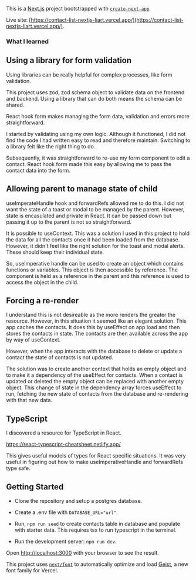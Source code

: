 This is a [Next.js](https://nextjs.org) project bootstrapped with [`create-next-app`](https://nextjs.org/docs/app/api-reference/cli/create-next-app).

Live site: [https://contact-list-nextjs-liart.vercel.app/](https://contact-list-nextjs-liart.vercel.app/).

### What I learned

## Using a library for form validation
Using libraries can be really helpful for complex processes, like form validation.

This project uses zod, zod schema object to validate data on the frontend and backend. Using a library that can do both means the schema can be shared.

React hook form makes managing the form data, validation and errors more straightforward.

I started by validating using my own logic. Although it functioned, I did not find the code I had written easy to read and therefore maintain. Switching to a library felt like the right thing to do.

Subsequently, it was straightforward to re-use my form component to edit a contact. React hook form made this easy by allowing me to pass the contact data into the form.

## Allowing parent to manage state of child
useImperateHandle hook and forwardRefs allowed me to do this. I did not want the state of a toast or modal to be managed by the parent. However, state is encasulated and private in React. It can be passed down but passing it up to the parent is not so straightforward.

It is possible to useContext. This was a solution I used in this project to hold the data for all the contacts once it had been loaded from the database. However, it didn't feel like the right solution for the toast and modal alerts. These should keep their individual state.

So, useImperative handle can be used to create an object which contains functions or variables. This object is then accessible by reference. The component is held as a reference in the parent and this reference is used to access the object in the child.

## Forcing a re-render
I understand this is not desireable as the more renders the greater the resource. However, in this situation it seemed like an elegant solution. This app caches the contacts. It does this by useEffect on app load and then stores the contacts in state. The contacts are then available across the app by way of useContext.

However, when the app interacts with the database to delete or update a contact the state of contacts is not updated.

The solution was to create another context that holds an empty object and to make it a dependency of the useEffect for contacts. When a contact is updated or deleted the empty object can be replaced with another empty object. This change of state in the dependency array forces useEffect to run, fetching the new state of contacts from the database and re-rendering with that new data.

## TypeScript
I discovered a resource for TypeScript in React.

https://react-typescript-cheatsheet.netlify.app/

This gives useful models of types for React specific situations. It was very useful in figuring out how to make useImperativeHandle and forwardRefs type safe.

## Getting Started

- Clone the repository and setup a postgres database.

- Create a .env file with `DATABASE_URL="url"`.

- Run, `npm run seed` to create contacts table in database and populate with starter data. This requires tsx to run typescript in the terminal.

- Run the development server: `npm run dev`.

Open [http://localhost:3000](http://localhost:3000) with your browser to see the result.

This project uses [`next/font`](https://nextjs.org/docs/app/building-your-application/optimizing/fonts) to automatically optimize and load [Geist](https://vercel.com/font), a new font family for Vercel.